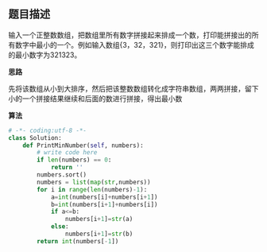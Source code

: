 ##  题目描述

输入一个正整数数组，把数组里所有数字拼接起来排成一个数，打印能拼接出的所有数字中最小的一个。例如输入数组{3，32，321}，则打印出这三个数字能排成的最小数字为321323。

**思路**

先将该数组从小到大排序，然后把该整数数组转化成字符串数组，两两拼接，留下小的一个拼接结果继续和后面的数进行拼接，得出最小数

**算法**

```python
# -*- coding:utf-8 -*-
class Solution:
    def PrintMinNumber(self, numbers):
        # write code here
        if len(numbers) == 0:
            return ''
        numbers.sort()
        numbers = list(map(str,numbers))
        for i in range(len(numbers)-1):
            a=int(numbers[i]+numbers[i+1])
            b=int(numbers[i+1]+numbers[i])
            if a<=b:
                numbers[i+1]=str(a)
            else:
                numbers[i+1]=str(b)
        return int(numbers[-1])
```

